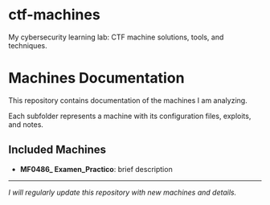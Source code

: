# ctf-machines
My cybersecurity learning lab: CTF machine solutions, tools, and techniques.

# Machines Documentation

This repository contains documentation of the machines I am analyzing.

Each subfolder represents a machine with its configuration files, exploits, and notes.

## Included Machines

- **MF0486_ Examen_Practico**: brief description

---

*I will regularly update this repository with new machines and details.*
